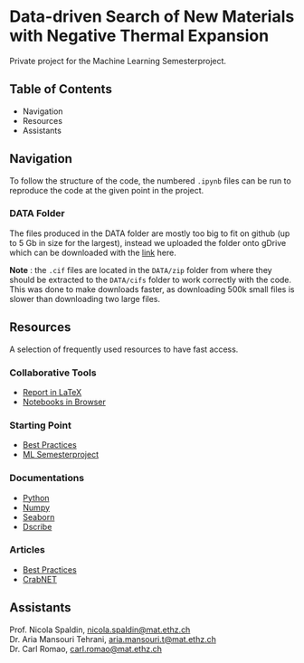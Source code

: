 # Data-driven Search of New Materials with Negative Thermal Expansion

Private project for the Machine Learning Semesterproject.


## Table of Contents
* Navigation
* Resources
* Assistants

## Navigation

To follow the structure of the code, the numbered `.ipynb` files can be run to reproduce the code at the given point in the project.

### DATA Folder
The files produced in the DATA folder are mostly too big to fit on github (up to 5 Gb in size for the largest), instead we uploaded the folder onto gDrive which can be downloaded with the [link](https://drive.google.com/drive/folders/1rRWyQRKyIY2AzekJNtG-EQ7plGoAbCUa?usp=sharing) here. 

**Note** : the `.cif` files are located in the `DATA/zip` folder from where they should be extracted to the `DATA/cifs` folder to work correctly with the code. This was done to make downloads faster, as downloading 500k small files is slower than downloading two large files. 


## Resources

A selection of frequently used resources to have fast access.

### Collaborative Tools
* [Report in LaTeX](https://www.overleaf.com/read/rjbwvysrhfhz)
* [Notebooks in Browser](https://drive.google.com/drive/folders/1n_Mab_i13UA38stfVH10k3T27M9zX1DX?usp=sharing)

### Starting Point
* [Best Practices](https://github.com/anthony-wang/BestPractices)
* [ML Semesterproject](https://github.com/jessica-ri/NTE-ML_Semesterporject)

### Documentations
* [Python](https://docs.python.org/3/)
* [Numpy](https://numpy.org/doc/1.23/)
* [Seaborn](https://seaborn.pydata.org/tutorial.html)
* [Dscribe](https://singroup.github.io/dscribe/latest/tutorials/tutorials.html)

### Articles
* [Best Practices](https://pubs.acs.org/doi/10.1021/acs.chemmater.0c01907#)
* [CrabNET](https://www.nature.com/articles/s41524-021-00545-1)

## Assistants
Prof. Nicola Spaldin, [nicola.spaldin@mat.ethz.ch](mailto:nicola.spaldin@mat.ethz.ch)  
Dr. Aria Mansouri Tehrani, [aria.mansouri.t@mat.ethz.ch](mailto:aria.mansouri.t@mat.ethz.ch)  
Dr. Carl Romao, [carl.romao@mat.ethz.ch](mailto:carl.romao@mat.ethz.ch)  
